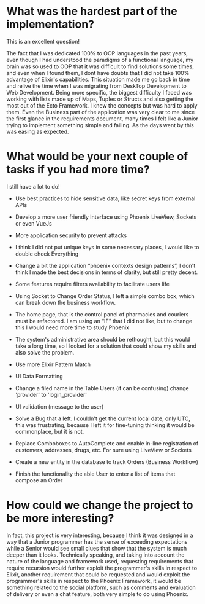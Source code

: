 # What was the hardest part of the implementation?
This is an excellent question!

The fact that I was dedicated 100% to OOP languages in the past years, even though I had understood the paradigms of a functional language, 
my brain was so used to OOP that it was difficult to find solutions some times, and even when I found them, I dont have doubts that I did not 
take 100% advantage of Elixir's capabilities. This situation made me go back in time and relive the time when I was migrating from DeskTop 
Development to Web Development. Being more specific, the biggest difficulty I faced was working with lists made up of Maps, Tuples or Structs 
and also getting the most out of the Ecto Framework. I knew the concepts but was hard to apply them.
Even the Business part of the application was very clear to me since the first glance in the requirements document, many times I felt like a 
Junior trying to implement something simple and failing. As the days went by this was easing as expected.
 
# What would be your next couple of tasks if you had more time?
I still have a lot to do!

* Use best practices to hide sensitive data, like secret keys from external APIs

* Develop a more user friendly Interface using Phoenix LiveView, Sockets or even VueJs

* More application security to prevent attacks

* I think I did not put unique keys in some necessary places, I would like to double check Everything

* Change a bit the application  “phoenix contexts design patterns”, I don't think I made the best decisions in terms of clarity, 
  but still pretty decent.

* Some features require filters availability to facilitate users life

* Using Socket to Change Order Status, I left a simple combo box, which can break down the business workflow.

* The home page, that is the control panel of pharmacies and couriers must be refactored. 
  I am using an “IF” that I did not like, but to change this I would need more time to study Phoenix

* The system's administrative area should be rethought, but this would take a long time, so I looked for a solution 
  that could show my skills and also solve the problem.

* Use more Elixir Pattern Match

* UI Data Formatting

* Change a filed name in the Table Users (it can be confusing) change 'provider' to 'login_provider'

* UI validation (message to the user)

* Solve a Bug that a left. I couldn't get the current local date, only UTC, this was frustrating, because I left it for fine-tuning 
  thinking it would be commonplace, but it is not.

* Replace Comboboxes to AutoComplete and enable in-line registration of customers, addresses, drugs, etc. For sure using LiveView or Sockets

* Create a new entity in the database to track Orders (Business Workflow)

* Finish the functionality the able User to enter a list of items that compose an Order



# How could we change the project to be more interesting?
In fact, this project is very interesting, because I think it was designed in a way that a Junior programmer has the sense of exceeding expectations 
while a Senior would see small clues that show that the system is much deeper than it looks.
Technically speaking, and taking into account the nature of the language and framework used, requesting requirements that require recursion would 
further exploit the programmer's skills in respect to Elixir, another requirement that could be requested and would exploit the programmer's skills in 
respect to the Phoenix Framework, it would be something related to the social platform, such as comments and evaluation of delivery or even a chat feature, 
both very simple to do using Phoenix.